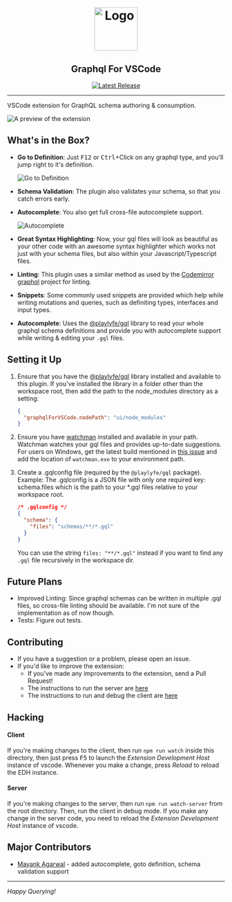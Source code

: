 <h1 align="center"><img src="https://cdn.rawgit.com/kumarharsh/graphql-for-vscode/master/images/logo.svg" alt="Logo" height="100" /></h1>
<h2 align="center">Graphql For VSCode</h2>
<div align="center"><a href="https://github.com/kumarharsh/graphql-for-vscode/releases"><img src="https://img.shields.io/github/release/kumarharsh/graphql-for-vscode.svg" alt="Latest Release"></a></div>

<hr>

VSCode extension for GraphQL schema authoring & consumption.

![A preview of the extension](https://cdn.rawgit.com/kumarharsh/graphql-for-vscode/master/images/preview.png)


## What's in the Box?
* **Go to Definition**: Just <kbd>F12</kbd> or <kbd>Ctrl</kbd>+Click on any graphql type, and you'll jump right to it's definition.

    ![Go to Definition](https://cdn.rawgit.com/kumarharsh/graphql-for-vscode/master/images/goto-definition.gif)
* **Schema Validation**: The plugin also validates your schema, so that you catch errors early.
* **Autocomplete**: You also get full cross-file autocomplete support.

    ![Autocomplete](https://cdn.rawgit.com/kumarharsh/graphql-for-vscode/master/images/autocomplete.gif)
* **Great Syntax Highlighting**: Now, your gql files will look as beautiful as your other code with an awesome syntax highlighter which works not just with your schema files, but also within your Javascript/Typescript files.
* **Linting**: This plugin uses a similar method as used by the [Codemirror graphql](https://github.com/graphql/codemirror-graphql) project for linting.
* **Snippets**: Some commonly used snippets are provided which help while writing mutations and queries, such as definiting types, interfaces and input types.
* **Autocomplete**: Uses the [@playlyfe/gql](npmjs.org/package/@playlyfe/gql) library to read your whole graphql schema definitions and provide you with autocomplete support while writing & editing your `.gql` files.

## Setting it Up
1. Ensure that you have the [@playlyfe/gql](npmjs.org/package/@playlyfe/gql) library installed and available to this plugin. If you've installed the library in a folder other than the workspace root, then add the path to the node_modules directory as a setting:
    ```json
    {
      "graphqlForVSCode.nodePath": "ui/node_modules"
    }
    ```

2. Ensure you have [watchman](https://facebook.github.io/watchman/docs/install.html) installed and available in your path. Watchman watches your gql files and provides up-to-date suggestions. For users on Windows, get the latest build mentioned in [this issue](https://github.com/facebook/watchman/issues/19) and add the location of `watchman.exe` to your environment path.

3. Create a .gqlconfig file (required by the `@playlyfe/gql` package). Example:
The .gqlconfig is a JSON file with only one required key: schema.files which is the path to your *.gql files relative to your workspace root.
    ```json
    /* .gqlconfig */
    {
      "schema": {
        "files": "schemas/**/*.gql"
      }
    }
    ```
    You can use the string `files: "**/*.gql"` instead if you want to find any `.gql` file recursively in the workspace dir.


## Future Plans
* Improved Linting: Since graphql schemas can be written in multiple .gql files, so cross-file linting should be available. I'm not sure of the implementation as of now though.
* Tests: Figure out tests.


## Contributing
* If you have a suggestion or a problem, please open an issue.
* If you'd like to improve the extension:
  + If you've made any improvements to the extension, send a Pull Request!
  + The instructions to run the server are [here](#server)
  + The instructions to run and debug the client are [here](#hacking)

## Hacking

#### Client
If you're making changes to the client, then run `npm run watch` inside this directory,
then just press <kbd>F5</kbd> to launch the *Extension Development Host* instance of vscode. Whenever you make a change, press *Reload* to reload the EDH instance.

#### Server
If you're making changes to the server, then run `npm run watch-server` from the root directory. Then, run the client in debug mode. If you make any change in the server code, you need to reload the *Extension Development Host* instance of vscode.

## Major Contributors
* [Mayank Agarwal](github.com/Mayank1791989) - added autocomplete, goto definition, schema validation support

---

*Happy Querying!*
